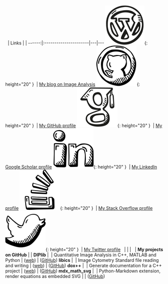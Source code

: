 &nbsp; | Links |   |
------:|:----------------------|---|---
![](wordpress.svg){: height="20" }&nbsp;      | [My blog on Image Analysis](https://www.crisluengo.net)
![](github.svg){: height="20" }&nbsp;         | [My GitHub profile](https://github.com/crisluengo)
![](google_scholar.svg){: height="20" }&nbsp; | [My Google Scholar profile](http://scholar.google.com/citations?user=SM3nQwYAAAAJ&hl=en)
![](linkedin.svg){: height="20" }&nbsp;       | [My LinkedIn profile](https://www.linkedin.com/in/crisluengo)
![](stack_overflow.svg){: height="20" }&nbsp; | [My Stack Overflow profile](https://stackoverflow.com/users/7328782/cris-luengo)
![](twitter.svg){: height="20" }&nbsp;        | [My Twitter profile](https://twitter.com/TheDIPlibGuy)
&nbsp; | | |
&nbsp; | **My projects on GitHub** | |
**DIPlib**&nbsp;\|&nbsp;         | Quantitative Image Analysis in C++, MATLAB and Python | ([web](https://diplib.org)) | ([GitHub](https://github.com/DIPlib/diplib))
**libics**&nbsp;\|&nbsp;         | Image Cytometry Standard file reading and writing | ([web](https://svi-opensource.github.io/libics/)) | ([GitHub](https://github.com/svi-opensource/libics))
**dox++**&nbsp;\|&nbsp;          | Generate documentation for a C++ project | ([web](https://crisluengo.github.io/doxpp/)) | ([GitHub](https://github.com/crisluengo/doxpp))
**mdx\_math\_svg**&nbsp;\|&nbsp; | Python-Markdown extension, render equations as embedded SVG | | ([GitHub](https://github.com/crisluengo/mdx_math_svg))
